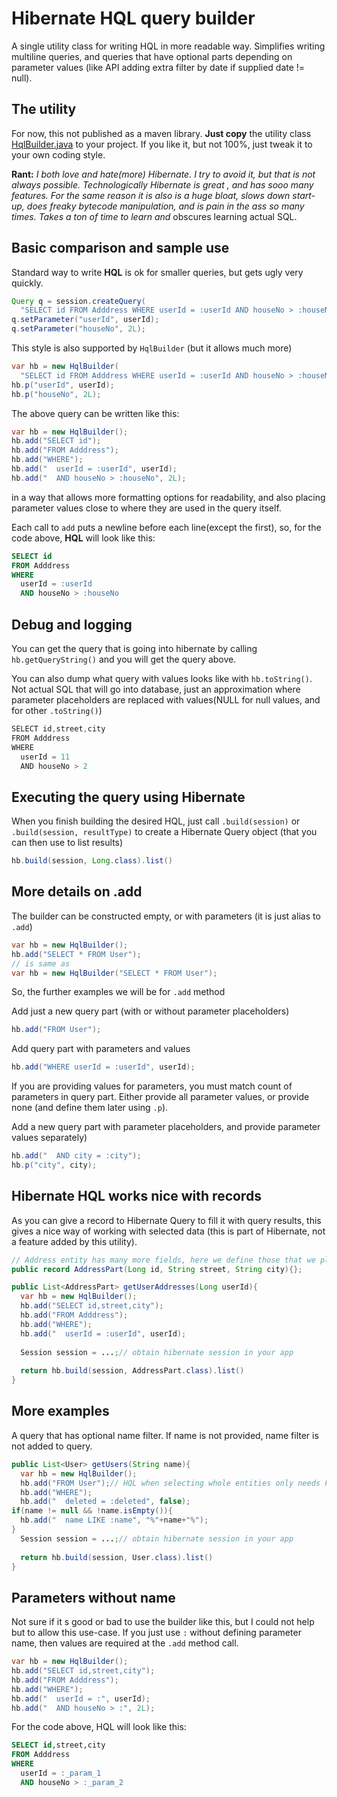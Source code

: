# Hibernate HQL query builder
A single utility class for writing HQL in more readable way. Simplifies writing multiline queries, and queries that have optional parts depending on parameter values (like API adding extra filter by date if supplied date != null).

## The utility

For now, this not published as a maven library. **Just copy** the utility class [HqlBuilder.java](src/main/java/hr/hrg/hql/HqlBuilder.java)  to your project. If you like it, but not 100%, just tweak it to your own coding style.

**Rant:** *I both love and hate(more) Hibernate. I try to avoid it, but that is not always possible. Technologically Hibernate is great , and has sooo many features. For the same reason it is also is a huge bloat, slows down start-up, does freaky bytecode manipulation, and is pain in the ass so many times. Takes a ton of time to learn and* obscures learning actual SQL. 

## Basic comparison and sample use 
Standard way to write **HQL** is ok for smaller queries, but gets ugly very quickly.

```java
Query q = session.createQuery(
  "SELECT id FROM Adddress WHERE userId = :userId AND houseNo > :houseNo")
q.setParameter("userId", userId);
q.setParameter("houseNo", 2L);
```

This style is also supported by `HqlBuilder` (but it allows much more)

```java
var hb = new HqlBuilder(
  "SELECT id FROM Adddress WHERE userId = :userId AND houseNo > :houseNo");
hb.p("userId", userId);
hb.p("houseNo", 2L);
```

The above query can be written like this:

```java
var hb = new HqlBuilder();
hb.add("SELECT id");
hb.add("FROM Adddress");
hb.add("WHERE");
hb.add("  userId = :userId", userId);
hb.add("  AND houseNo > :houseNo", 2L);
```

in a way that allows more formatting options for readability, and also placing parameter values close to where they are used in the query itself. 

Each call to `add` puts a newline before each line(except the first), so, for the code above, **HQL** will look like this:

```sql
SELECT id
FROM Adddress
WHERE
  userId = :userId
  AND houseNo > :houseNo  
```

## Debug and logging

You can get the query that is going into hibernate by calling `hb.getQueryString()` and you will get the query above.

You can also dump what query with values looks like with `hb.toString()`. Not actual SQL that will go into database, just an approximation where parameter placeholders are replaced with values(NULL for null values, and for other `.toString()`)

```java
SELECT id,street,city
FROM Adddress
WHERE
  userId = 11
  AND houseNo > 2
```



## Executing the query using Hibernate

When you finish building the desired HQL, just call `.build(session)` or `.build(session, resultType)` to create a Hibernate Query object (that you can then use to list results) 

```java
hb.build(session, Long.class).list()
```



## More details on .add

The builder can be constructed empty, or with parameters (it is just alias to `.add`)

```java
var hb = new HqlBuilder();
hb.add("SELECT * FROM User");
// is same as
var hb = new HqlBuilder("SELECT * FROM User");
```

So, the further examples we will be for `.add` method



Add just a new query part (with or without parameter placeholders)

```java
hb.add("FROM User");
```



Add query part with parameters and values

```java
hb.add("WHERE userId = :userId", userId);
```

If you are providing values for parameters, you must match count of parameters in query part. Either provide all parameter values, or provide none (and define them later using `.p`).



Add a new query part with parameter placeholders, and provide parameter values separately)

```java
hb.add("  AND city = :city");
hb.p("city", city);
```



## Hibernate HQL works nice with records

As you can give a record to Hibernate Query to fill it with query results, this gives a nice way of working with selected data (this is part of Hibernate, not a feature added by this utility).

```java
// Address entity has many more fields, here we define those that we plan to select
public record AddressPart(Long id, String street, String city){};

public List<AddressPart> getUserAddresses(Long userId){
  var hb = new HqlBuilder();
  hb.add("SELECT id,street,city");
  hb.add("FROM Adddress");
  hb.add("WHERE");
  hb.add("  userId = :userId", userId);
  
  Session session = ...;// obtain hibernate session in your app
  
  return hb.build(session, AddressPart.class).list()
}
```



## More examples

A query that has optional name filter. If name is not provided, name filter is not added to query.

```java
public List<User> getUsers(String name){
  var hb = new HqlBuilder();
  hb.add("FROM User");// HQL when selecting whole entities only needs FROM
  hb.add("WHERE");
  hb.add("  deleted = :deleted", false);
if(name != null && !name.isEmpty()){
  hb.add("  name LIKE :name", "%"+name+"%");
}
  Session session = ...;// obtain hibernate session in your app
  
  return hb.build(session, User.class).list()
}
```



## Parameters without name

Not sure if it s good or bad to use the builder like this, but I could not help but to allow this use-case. If you just use `:` without defining parameter name, then values are required at the `.add` method call. 

```java
var hb = new HqlBuilder();
hb.add("SELECT id,street,city");
hb.add("FROM Adddress");
hb.add("WHERE");
hb.add("  userId = :", userId);
hb.add("  AND houseNo > :", 2L);
```

For the code above, HQL will look like this:

```sql
SELECT id,street,city
FROM Adddress
WHERE
  userId = :_param_1
  AND houseNo > :_param_2  
```